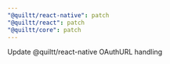 ```yaml
---
"@quiltt/react-native": patch
"@quiltt/react": patch
"@quiltt/core": patch
---
```


Update @quiltt/react-native OAuthURL handling
